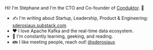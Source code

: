 Hi! I'm Stéphane and I'm the CTO and Co-founder of [Conduktor](https://conduktor.io). :rocket:

- :writing_hand: I'm writing about Startup, Leadership, Product & Engineering: [sderosiaux.substack.com](https://sderosiaux.substack.com)
- :heart: I love Apache Kafka and the real-time data ecosystem.
- :book: I'm constantly learning, geeking, and reading.
- :family: I like meeting people, reach out! [@sderosiaux](https://twitter.com/sderosiaux)

